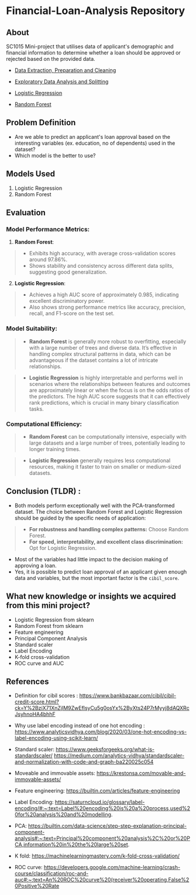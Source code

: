 # Financial-Loan-Analysis Repository

## About

SC1015 Mini-project that utilises data of applicant's demographic and financial information to determine whether a loan should be approved or rejected based on the provided data.

- [Data Extraction, Preparation and Cleaning](https://github.com/Tableunstable/Financial-Loan-Analysis/blob/main/data-extraction-prep-cleaning.ipynb)
  
- [Exploratory Data Analysis and Splitting ](https://github.com/Tableunstable/Financial-Loan-Analysis/blob/main/EDA%20and%20splitting.ipynb)
  
- [Logistic Regression](https://github.com/Tableunstable/Financial-Loan-Analysis/blob/main/Logistic%20Regression%20.ipynb)
  
- [Random Forest](https://github.com/Tableunstable/Financial-Loan-Analysis/blob/main/Random%20Forest.ipynb)



## Problem Definition

- Are we able to predict an applicant's loan approval based on the interesting variables (ex. education, no of dependents) used in the dataset? 
- Which model is the better to use?

## Models Used
1. Logistic Regression
2. Random Forest

## Evaluation
### Model Performance Metrics:
1. **Random Forest**:
  > - Exhibits high accuracy, with average cross-validation scores around 97.86%.
  > - Shows stability and consistency across different data splits, suggesting good generalization.

2. **Logistic Regression**:
  > - Achieves a high AUC score of approximately 0.985, indicating excellent discriminatory power.
  > - Also shows strong performance metrics like accuracy, precision, recall, and F1-score on the test set.

### Model Suitability:
> - **Random Forest** is generally more robust to overfitting, especially with a large number of trees and diverse data. It’s effective in handling complex structural patterns in data, which can be advantageous if the dataset contains a lot of intricate relationships.
  
> - **Logistic Regression** is highly interpretable and performs well in scenarios where the relationships between features and outcomes are approximately linear or when the focus is on the odds ratios of the predictors. The high AUC score suggests that it can effectively rank predictions, which is crucial in many binary classification tasks.

### Computational Efficiency:
> - **Random Forest** can be computationally intensive, especially with large datasets and a large number of trees, potentially leading to longer training times.
  
> - **Logistic Regression** generally requires less computational resources, making it faster to train on smaller or medium-sized datasets.

## Conclusion (TLDR) :
- Both models perform exceptionally well with the PCA-transformed dataset. The choice between Random Forest and Logistic Regression should be guided by the specific needs of application:
> - **For robustness and handling complex patterns:** Choose Random Forest.
> - **For speed, interpretability, and excellent class discrimination:** Opt for Logistic Regression.
- Most of the variables had little impact to the decision making of approving a loan.
- Yes, it is possible to predict loan approval of an applicant given enough data and variables, but the most important factor is the `cibil_score`.


## What new knowledge or insights we acquired from this mini project?
- Logistic Regression from sklearn
- Random Forest from sklearn
- Feature engineering
- Principal Component Analysis
- Standard scaler
- Label Encoding
- K-fold cross-validation
- ROC curve and AUC

## References
- Definition for cibil scores : https://www.bankbazaar.com/cibil/cibil-credit-score.html?ck=Y%2BziX71XnZjIM9ZwEflsyCu5g0osYx%2ByXts24P7rMyyj8dAQXRcJsyhnoHA4bhhF
  
- Why use label encoding instead of one hot encoding :
https://www.analyticsvidhya.com/blog/2020/03/one-hot-encoding-vs-label-encoding-using-scikit-learn/

- Standard scaler: 
https://www.geeksforgeeks.org/what-is-standardscaler/ 
https://medium.com/analytics-vidhya/standardscaler-and-normalization-with-code-and-graph-ba220025c054

- Moveable and immovable assets:
https://krestonsa.com/movable-and-immovable-assets/

- Feature engineering:
https://builtin.com/articles/feature-engineering

- Label Encoding:
https://saturncloud.io/glossary/label-encoding/#:~:text=Label%20encoding%20is%20a%20process,used%20for%20analysis%20and%20modelling.

- PCA: 
https://builtin.com/data-science/step-step-explanation-principal-component-analysis#:~:text=Principal%20component%20analysis%2C%20or%20PCA,information%20in%20the%20large%20set.

- K fold: 
https://machinelearningmastery.com/k-fold-cross-validation/

- ROC curve: 
https://developers.google.com/machine-learning/crash-course/classification/roc-and-auc#:~:text=An%20ROC%20curve%20(receiver%20operating,False%20Positive%20Rate
  
